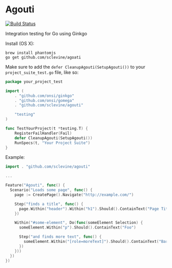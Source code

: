 Agouti
======

[![Build Status](https://api.travis-ci.org/sclevine/agouti.png?branch=master)](http://travis-ci.org/sclevine/agouti)

Integration testing for Go using Ginkgo 

Install (OS X):
```
brew install phantomjs
go get github.com/sclevine/agoati
```

Make sure to add the `defer CleanupAgouti(SetupAgouti())` to your `project_suite_test.go` file, like so:
```Go
package your_project_test

import (
	. "github.com/onsi/ginkgo"
	. "github.com/onsi/gomega"
	. "github.com/sclevine/agouti"

	"testing"
)

func TestYourProject(t *testing.T) {
	RegisterFailHandler(Fail)
	defer CleanupAgouti(SetupAgouti())
	RunSpecs(t, "Your Project Suite")
}
```

Example:

```Go
import . "github.com/sclevine/agouti"

...

Feature("Agouti", func() {
  Scenario("Loads some page", func() {
    page := CreatePage().Navigate("http://example.com/")

    Step("finds a title", func() {
      page.Within("header").Within("h1").Should().ContainText("Page Title")
    })

    Within("#some-element", Do(func(someElement Selection) {
      someElement.Within("p").Should().ContainText("Foo")

      Step("and finds more text", func() {
        someElement.Within("[role=moreText]").Should().ContainText("Bar")
      })
    }))
  })
})
```
